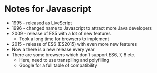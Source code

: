 Notes for Javascript
======

* 1995 - released as LiveScript
* 1996 - changed name to Javascript to attract more Java developers
* 2009 - release of ES5 with a lot of new features
  * Took a long time for browsers to implement
* 2015 - release of ES6 (ES2015) with even more new features
* Now a there is a new release every year
* There are some browsers which don't support ES6, 7, 8 etc.
  * Here, need to use transpiling and polyfilling
  * Google for a full table of compatibility

